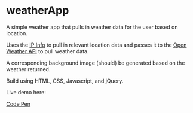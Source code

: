 # weatherApp

A simple weather app that pulls in weather data for the user based on location.

Uses the [IP Info](http://ipinfo.io/developers/getting-started) to pull in relevant location data and passes it to the [Open Weather API](https://openweathermap.org/current) to pull weather data.

A corresponding background image (should) be generated based on the weather returned.

Build using HTML, CSS, Javascript, and jQuery.

Live demo here:

[Code Pen](http://codepen.io/MCatha/full/PbePWN/)
